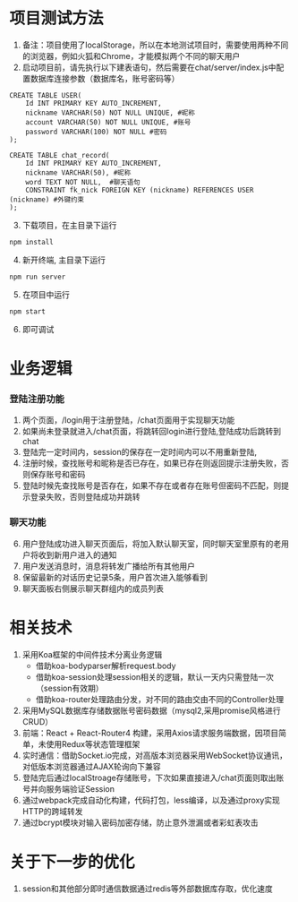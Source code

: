# 项目测试方法

1. 备注：项目使用了localStorage，所以在本地测试项目时，需要使用两种不同的浏览器，例如火狐和Chrome，才能模拟两个不同的聊天用户
2. 启动项目前，请先执行以下建表语句，然后需要在chat/server/index.js中配置数据库连接参数（数据库名，账号密码等）
```
CREATE TABLE USER(
    Id INT PRIMARY KEY AUTO_INCREMENT,
    nickname VARCHAR(50) NOT NULL UNIQUE, #昵称
    account VARCHAR(50) NOT NULL UNIQUE, #账号
    password VARCHAR(100) NOT NULL #密码
);

CREATE TABLE chat_record(
    Id INT PRIMARY KEY AUTO_INCREMENT,
    nickname VARCHAR(50), #昵称
    word TEXT NOT NULL,  #聊天语句
    CONSTRAINT fk_nick FOREIGN KEY (nickname) REFERENCES USER  (nickname) #外键约束
);
```
3. 下载项目，在主目录下运行
```
npm install
```
4. 新开终端, 主目录下运行
```
npm run server 
```
5. 在项目中运行 
```
npm start
```
6. 即可调试


# 业务逻辑
### 登陆注册功能
1. 两个页面，/login用于注册登陆，/chat页面用于实现聊天功能
2. 如果尚未登录就进入/chat页面，将跳转回login进行登陆,登陆成功后跳转到chat
3. 登陆完一定时间内，session的保存在一定时间内可以不用重新登陆,
4. 注册时候，查找账号和昵称是否已存在，如果已存在则返回提示注册失败，否则保存账号和密码
5. 登陆时候先查找账号是否存在，如果不存在或者存在账号但密码不匹配，则提示登录失败，否则登陆成功并跳转
### 聊天功能
6. 用户登陆成功进入聊天页面后，将加入默认聊天室，同时聊天室里原有的老用户将收到新用户进入的通知
7. 用户发送消息时，消息将转发广播给所有其他用户
8. 保留最新的对话历史记录5条，用户首次进入能够看到
9. 聊天面板右侧展示聊天群组内的成员列表

# 相关技术
1. 采用Koa框架的中间件技术分离业务逻辑
   + 借助koa-bodyparser解析request.body
   + 借助koa-session处理session相关的逻辑，默认一天内只需登陆一次（session有效期）
   + 借助koa-router处理路由分发，对不同的路由交由不同的Controller处理
2. 采用MySQL数据库存储数据账号密码数据（mysql2,采用promise风格进行CRUD）
3. 前端：React + React-Router4 构建，采用Axios请求服务端数据，因项目简单，未使用Redux等状态管理框架
4. 实时通信：借助Socket.io完成，对高版本浏览器采用WebSocket协议通讯，对低版本浏览器通过AJAX轮询向下兼容
5. 登陆完后通过localStroage存储账号，下次如果直接进入/chat页面则取出账号并向服务端验证Session
6. 通过webpack完成自动化构建，代码打包，less编译，以及通过proxy实现HTTP的跨域转发
7. 通过bcrypt模块对输入密码加密存储，防止意外泄漏或者彩虹表攻击


# 关于下一步的优化
1. session和其他部分即时通信数据通过redis等外部数据库存取，优化速度
